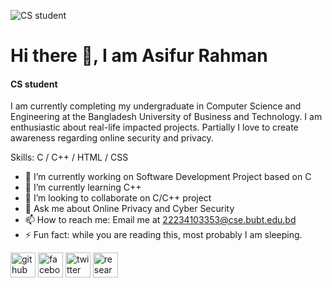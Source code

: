 ![CS student](https://i.ibb.co/KsMj1fg/github-header-image-1.png)

# Hi there 👋, I am Asifur Rahman
#### CS student


I am currently completing my undergraduate in Computer Science and Engineering at the Bangladesh University of Business and Technology. I am enthusiastic about real-life impacted projects. Partially I love to create awareness regarding online security and privacy. 

Skills: C / C++ / HTML / CSS 

- 🔭 I’m currently working on Software Development Project based on C 
- 🌱 I’m currently learning C++ 
- 👯 I’m looking to collaborate on C/C++ project 
- 💬 Ask me about Online Privacy and Cyber Security 
- 📫 How to reach me: Email me at 22234103353@cse.bubt.edu.bd 
- ⚡ Fun fact: while you are reading this, most probably I am sleeping.  


[<img src='https://cdn.jsdelivr.net/npm/simple-icons@3.0.1/icons/github.svg' alt='github' height='40'>](https://github.com/https://github.com/asifurrahmanbubt)  [<img src='https://cdn.jsdelivr.net/npm/simple-icons@3.0.1/icons/facebook.svg' alt='facebook' height='40'>](https://www.facebook.com/https://www.facebook.com/profile.php?id=100084195223541)  [<img src='https://cdn.jsdelivr.net/npm/simple-icons@3.0.1/icons/twitter.svg' alt='twitter' height='40'>](https://twitter.com/https://twitter.com/AsifurRahman51)  [<img src='https://cdn.jsdelivr.net/npm/simple-icons@3.0.1/icons/researchgate.svg' alt='researchgate' height='40'>](https://www.researchgate.net/profile/Asifur-Rahman-35)  

